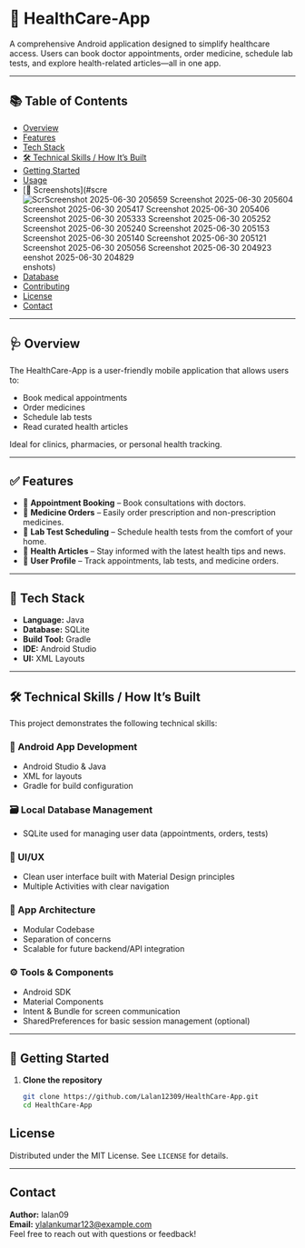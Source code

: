 # 🏥 HealthCare-App

A comprehensive Android application designed to simplify healthcare access. Users can book doctor appointments, order medicine, schedule lab tests, and explore health-related articles—all in one app.

---

## 📚 Table of Contents

- [Overview](#overview)
- [Features](#features)
- [Tech Stack](#tech-stack)
- [🛠️ Technical Skills / How It’s Built](#️technical-skills--how-its-built)
- [Getting Started](#getting-started)
- [Usage](#usage)
- [📸 Screenshots](#scre![Scr![Screenshot 2025-06-30 205659](https://github.com/user-attachments/assets/dbc67f2e-3cae-4de1-ab81-0179a8fda434)
![Screenshot 2025-06-30 205604](https://github.com/user-attachments/assets/337b1722-26c2-4eee-ac3f-cd4aad3a8c35)
![Screenshot 2025-06-30 205417](https://github.com/user-attachments/assets/db00e394-accb-44c9-bc43-f86cf8b0f575)
![Screenshot 2025-06-30 205406](https://github.com/user-attachments/assets/b3bddcef-54a1-446d-b6d7-31457982fdf0)
![Screenshot 2025-06-30 205333](https://github.com/user-attachments/assets/815ccbbd-9abd-449f-99fb-b857a88ff5d2)
![Screenshot 2025-06-30 205252](https://github.com/user-attachments/assets/dbbebf0f-d65d-48d8-88ef-11a712c86865)
![Screenshot 2025-06-30 205240](https://github.com/user-attachments/assets/02bf3e1f-41d2-47dc-883d-39ecab65a948)
![Screenshot 2025-06-30 205153](https://github.com/user-attachments/assets/1b05824d-51b1-49e8-9882-7970f18fc78a)
![Screenshot 2025-06-30 205140](https://github.com/user-attachments/assets/ae15b39c-34d8-4a25-a9ab-48fa22f77a36)
![Screenshot 2025-06-30 205121](https://github.com/user-attachments/assets/cbded126-7bd5-488f-8cd6-c1dd5cc4c76c)
![Screenshot 2025-06-30 205056](https://github.com/user-attachments/assets/a440531a-08f2-4fd6-84d1-15c6775a203e)
![Screenshot 2025-06-30 204923](https://github.com/user-attachments/assets/d4d9d174-a20b-46ba-ba1a-380b553873d7)
eenshot 2025-06-30 204829](https://github.com/user-attachments/assets/249000bc-2ee6-4de1-a70d-6cd4bcf4205b)
enshots)
- [Database](#database)
- [Contributing](#contributing)
- [License](#license)
- [Contact](#contact)

---

## 🩺 Overview

The HealthCare-App is a user-friendly mobile application that allows users to:

- Book medical appointments
- Order medicines
- Schedule lab tests
- Read curated health articles

Ideal for clinics, pharmacies, or personal health tracking.

---

## ✅ Features

- 📅 **Appointment Booking** – Book consultations with doctors.
- 💊 **Medicine Orders** – Easily order prescription and non-prescription medicines.
- 🧪 **Lab Test Scheduling** – Schedule health tests from the comfort of your home.
- 📖 **Health Articles** – Stay informed with the latest health tips and news.
- 👤 **User Profile** – Track appointments, lab tests, and medicine orders.

---

## 🧰 Tech Stack

- **Language:** Java  
- **Database:** SQLite  
- **Build Tool:** Gradle  
- **IDE:** Android Studio  
- **UI:** XML Layouts  

---

## 🛠️ Technical Skills / How It’s Built

This project demonstrates the following technical skills:

### 🔧 Android App Development
- Android Studio & Java
- XML for layouts
- Gradle for build configuration

### 🗃️ Local Database Management
- SQLite used for managing user data (appointments, orders, tests)

### 🎨 UI/UX
- Clean user interface built with Material Design principles
- Multiple Activities with clear navigation

### 🧠 App Architecture
- Modular Codebase
- Separation of concerns
- Scalable for future backend/API integration

### ⚙️ Tools & Components
- Android SDK
- Material Components
- Intent & Bundle for screen communication
- SharedPreferences for basic session management (optional)

---

## 🚀 Getting Started

1. **Clone the repository**
   ```bash
   git clone https://github.com/Lalan12309/HealthCare-App.git
   cd HealthCare-App


## License

Distributed under the MIT License. See `LICENSE` for details.

---

## Contact

**Author:** lalan09  
**Email:** ylalankumar123@example.com  
Feel free to reach out with questions or feedback!
